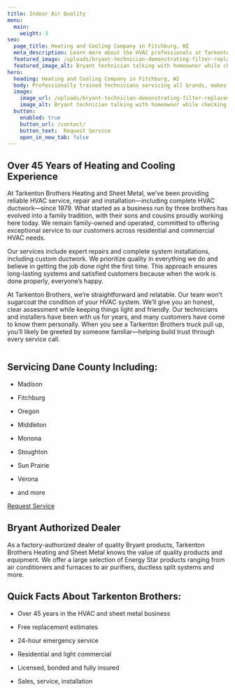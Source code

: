 ```yaml
---
title: Indoor Air Quality
menu:
  main:
    weight: 3
seo:
  page_title: Heating and Cooling Company in Fitchburg, WI
  meta_description: Learn more about the HVAC professionals at Tarkenton Brothers Heating and Sheet Metal. Our team is ready to help you - call us today to schedule an appointment!
  featured_image: /uploads/bryant-technician-demonstrating-filter-replacement-1000.jpg
  featured_image_alt: Bryant technician talking with homeowner while checking air filter and furnace
hero: 
  heading: Heating and Cooling Company in Fitchburg, WI
  body: Professionally trained technicians servicing all brands, makes and models.
  image: 
    image_url: /uploads/bryant-technician-demonstrating-filter-replacement
    image_alt: Bryant technician talking with homeowner while checking air filter and furnace
  button:
    enabled: true
    button_url: /contact/ 
    button_text:  Request Service
    open_in_new_tab: false
---
```


## Over 45 Years of Heating and Cooling Experience

At Tarkenton Brothers Heating and Sheet Metal, we’ve been providing reliable HVAC service, repair and installation—including complete HVAC ductwork—since 1979. What started as a business run by three brothers has evolved into a family tradition, with their sons and cousins proudly working here today. We remain family-owned and operated, committed to offering exceptional service to our customers across residential and commercial HVAC needs. 

Our services include expert repairs and complete system installations, including custom ductwork. We prioritize quality in everything we do and believe in getting the job done right the first time. This approach ensures long-lasting systems and satisfied customers because when the work is done properly, everyone’s happy. 

At Tarkenton Brothers, we’re straightforward and relatable. Our team won’t sugarcoat the condition of your HVAC system. We’ll give you an honest, clear assessment while keeping things light and friendly. Our technicians and installers have been with us for years, and many customers have come to know them personally. When you see a Tarkenton Brothers truck pull up, you’ll likely be greeted by someone familiar—helping build trust through every service call. 

<div class="breakout bg-black flow">
  <span class="brand-divider">
      <img src="/uploads/tarkenton-arrow-logomark-up.png" alt="">
  </span>
  <h2 class="no-margin">Servicing Dane County Including:</h2>

  * Madison 

  * Fitchburg 

  * Oregon 

  * Middleton
  
  * Monona
  
  * Stoughton
  
  * Sun Prairie
  
  * Verona

  * and more

  <a class="btn btn--primary" href="/contact/">Request Service</a>

</div>

## Bryant Authorized Dealer

As a factory-authorized dealer of quality Bryant products, Tarkenton Brothers Heating and Sheet Metal knows the value of quality products and equipment. We offer a large selection of Energy Star products ranging from air conditioners and furnaces to air purifiers, ductless split systems and more. 

## Quick Facts About Tarkenton Brothers: 

* Over 45 years in the HVAC and sheet metal business 

* Free replacement estimates 

* 24-hour emergency service 

* Residential and light commercial 

* Licensed, bonded and fully insured 

* Sales, service, installation